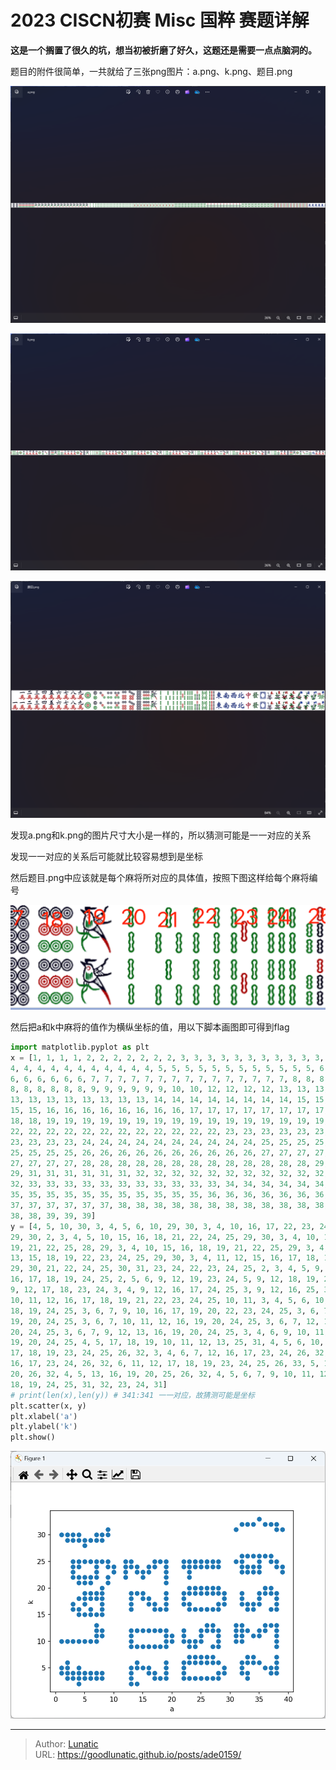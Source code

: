 # 2023 CISCN初赛 Misc 国粹 赛题详解

**这是一个搁置了很久的坑，想当初被折磨了好久，这题还是需要一点点脑洞的。**

<!--more-->

题目的附件很简单，一共就给了三张png图片：a.png、k.png、题目.png

![a.png](imgs/image-20240702172119774.png)

![k.png](imgs/image-20240702172140192.png)

![题目.png](imgs/image-20240702172155346.png)

发现a.png和k.png的图片尺寸大小是一样的，所以猜测可能是一一对应的关系

发现一一对应的关系后可能就比较容易想到是坐标

然后题目.png中应该就是每个麻将所对应的具体值，按照下图这样给每个麻将编号

![坐标.png](imgs/image-20240702181450273.png)

然后把a和k中麻将的值作为横纵坐标的值，用以下脚本画图即可得到flag

```python
import matplotlib.pyplot as plt
x = [1, 1, 1, 1, 2, 2, 2, 2, 2, 2, 2, 3, 3, 3, 3, 3, 3, 3, 3, 3, 3, 3, 4, 4, 4,
4, 4, 4, 4, 4, 4, 4, 4, 4, 4, 4, 5, 5, 5, 5, 5, 5, 5, 5, 5, 5, 5, 5, 6, 6, 6, 6, 6,
6, 6, 6, 6, 6, 6, 7, 7, 7, 7, 7, 7, 7, 7, 7, 7, 7, 7, 7, 7, 7, 8, 8, 8, 8, 8, 8, 8,
8, 8, 8, 8, 8, 8, 9, 9, 9, 9, 9, 9, 10, 10, 12, 12, 12, 12, 13, 13, 13, 13, 13, 13,
13, 13, 13, 13, 13, 13, 13, 13, 14, 14, 14, 14, 14, 14, 14, 14, 15, 15, 15, 15, 15,
15, 15, 16, 16, 16, 16, 16, 16, 16, 16, 17, 17, 17, 17, 17, 17, 17, 17, 18, 18, 18,
18, 18, 19, 19, 19, 19, 19, 19, 19, 19, 19, 19, 19, 19, 19, 19, 19, 19, 19, 20, 20,
22, 22, 22, 22, 22, 22, 22, 22, 22, 22, 22, 22, 23, 23, 23, 23, 23, 23, 23, 23, 23,
23, 23, 23, 23, 24, 24, 24, 24, 24, 24, 24, 24, 24, 24, 25, 25, 25, 25, 25, 25, 25,
25, 25, 25, 25, 26, 26, 26, 26, 26, 26, 26, 26, 26, 26, 27, 27, 27, 27, 27, 27, 27,
27, 27, 27, 27, 28, 28, 28, 28, 28, 28, 28, 28, 28, 28, 28, 28, 28, 29, 29, 29, 29,
29, 31, 31, 31, 31, 31, 31, 32, 32, 32, 32, 32, 32, 32, 32, 32, 32, 32, 32, 32, 32,
32, 33, 33, 33, 33, 33, 33, 33, 33, 33, 33, 33, 34, 34, 34, 34, 34, 34, 34, 34, 34,
35, 35, 35, 35, 35, 35, 35, 35, 35, 35, 35, 36, 36, 36, 36, 36, 36, 36, 37, 37, 37,
37, 37, 37, 37, 37, 37, 38, 38, 38, 38, 38, 38, 38, 38, 38, 38, 38, 38, 38, 38, 38,
38, 38, 39, 39, 39]
y = [4, 5, 10, 30, 3, 4, 5, 6, 10, 29, 30, 3, 4, 10, 16, 17, 22, 23, 24, 25,
29, 30, 2, 3, 4, 5, 10, 15, 16, 18, 21, 22, 24, 25, 29, 30, 3, 4, 10, 15, 17, 18,
19, 21, 22, 25, 28, 29, 3, 4, 10, 15, 16, 18, 19, 21, 22, 25, 29, 3, 4, 10, 11, 12,
13, 15, 18, 19, 22, 23, 24, 25, 29, 30, 3, 4, 11, 12, 15, 16, 17, 18, 19, 20, 25,
29, 30, 21, 22, 24, 25, 30, 31, 23, 24, 22, 23, 24, 25, 2, 3, 4, 5, 9, 10, 11, 12,
16, 17, 18, 19, 24, 25, 2, 5, 6, 9, 12, 19, 23, 24, 5, 9, 12, 18, 19, 22, 23, 4, 5,
9, 12, 17, 18, 23, 24, 3, 4, 9, 12, 16, 17, 24, 25, 3, 9, 12, 16, 25, 3, 4, 5, 6, 9,
10, 11, 12, 16, 17, 18, 19, 21, 22, 23, 24, 25, 10, 11, 3, 4, 5, 6, 10, 11, 12, 17,
18, 19, 24, 25, 3, 6, 7, 9, 10, 16, 17, 19, 20, 22, 23, 24, 25, 3, 6, 7, 9, 10, 16,
19, 20, 24, 25, 3, 6, 7, 10, 11, 12, 16, 19, 20, 24, 25, 3, 6, 7, 12, 13, 16, 19,
20, 24, 25, 3, 6, 7, 9, 12, 13, 16, 19, 20, 24, 25, 3, 4, 6, 9, 10, 11, 12, 16, 17,
19, 20, 24, 25, 4, 5, 17, 18, 19, 10, 11, 12, 13, 25, 31, 4, 5, 6, 10, 11, 12, 13,
17, 18, 19, 23, 24, 25, 26, 32, 3, 4, 6, 7, 12, 16, 17, 23, 24, 26, 32, 6, 7, 11,
16, 17, 23, 24, 26, 32, 6, 11, 12, 17, 18, 19, 23, 24, 25, 26, 33, 5, 12, 13, 19,
20, 26, 32, 4, 5, 13, 16, 19, 20, 25, 26, 32, 4, 5, 6, 7, 9, 10, 11, 12, 13, 16, 17,
18, 19, 24, 25, 31, 32, 23, 24, 31]
# print(len(x),len(y)) # 341:341 一一对应，故猜测可能是坐标
plt.scatter(x, y)
plt.xlabel('a')
plt.ylabel('k')
plt.show()
```

![](imgs/image-20240702171730466.png)





---

> Author: [Lunatic](https://goodlunatic.github.io)  
> URL: https://goodlunatic.github.io/posts/ade0159/  


